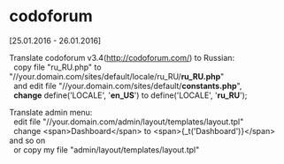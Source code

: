 # codoforum

[25.01.2016 - 26.01.2016]

Translate codoforum v3.4(http://codoforum.com/) to Russian:<br>
&nbsp;&nbsp;copy file "ru_RU.php" to "//your.domain.com/sites/default/locale/ru_RU/<b>ru_RU.php</b>"<br>
&nbsp;&nbsp;and edit file "//your.domain.com/sites/default/<b>constants.php</b>", <br>
&nbsp;&nbsp;<b>change</b> define('LOCALE', '<b>en_US</b>') to define('LOCALE', '<b>ru_RU</b>');<br>

Translate admin menu:<br>
&nbsp;&nbsp;edit file "//your.domain.com/admin/layout/templates/layout.tpl"<br>
&nbsp;&nbsp;change \<span\>Dashboard\</span\> to \<span\>{_t('Dashboard')}\</span\> and so on<br>
&nbsp;&nbsp;or copy my file "admin/layout/templates/layout.tpl"<br>

